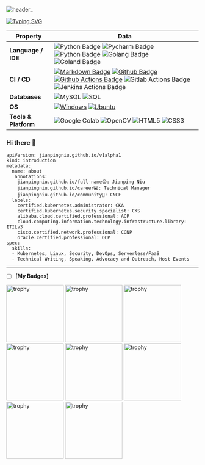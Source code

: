 
<!--   my-header-img -->
![header_](https://github.com/hurricane1988/hurricane1988/assets/16606960/b4af1922-38eb-4a44-b55b-9a49dc0000bb)

<!--   my-skils -->
<!--   my-ticker -->    
[![Typing SVG](https://readme-typing-svg.herokuapp.com?color=%2336BCF7&center=true&vCenter=true&width=800&lines=Hi+there+👋,+I+am+Jianping+Niu;+Welcome+to+My+Profile!;Over+10+years+of+programming+experience;Always+learning+new+things+;CNCF+CKA+CKS+Certificate;Cloud+Native+Changchun+Community+Groups)](https://git.io/typing-svg)

| Property                                        | Data                                                                                                                                                                                                                                                                                                                                                                                                                                                                                                                                                                                                                                                                                                                                                                                                                                                                                                                                                                                                                                                                                                                                                                                                                                                                                                                                                                                                                                                                                                                                                                                                                                                                                                                                                                                                            |
|-------------------------------------------------|-----------------------------------------------------------------------------------------------------------------------------------------------------------------------------------------------------------------------------------------------------------------------------------------------------------------------------------------------------------------------------------------------------------------------------------------------------------------------------------------------------------------------------------------------------------------------------------------------------------------------------------------------------------------------------------------------------------------------------------------------------------------------------------------------------------------------------------------------------------------------------------------------------------------------------------------------------------------------------------------------------------------------------------------------------------------------------------------------------------------------------------------------------------------------------------------------------------------------------------------------------------------------------------------------------------------------------------------------------------------------------------------------------------------------------------------------------------------------------------------------------------------------------------------------------------------------------------------------------------------------------------------------------------------------------------------------------------------------------------------------------------------------------------------------------------------|
| **Language / IDE**                              | ![Python Badge](https://img.shields.io/badge/-Python-3776AB?style=flat&logo=Python&logoColor=white) ![Pycharm Badge](https://img.shields.io/badge/-Pycharm-3776AB?style=flat&logo=Pycharm&logoColor=white) ![Python Badge](https://img.shields.io/badge/-Django-3776AB?style=flat&logo=Django&logoColor=white)   ![Golang Badge](https://img.shields.io/badge/-Go-3776AB?style=flat&logo=Go&logoColor=white)   ![Goland Badge](https://img.shields.io/badge/-Goland-3776AB?style=flat&logo=Goland&logoColor=white)                                                                                                                                                                                                                                                                                                                                                                                                                                                                                                                                                                                                                                                                                                                                                                                                                                                                                                                                                                                                                                                                                
| **CI / CD**                                     | [![Markdown Badge](https://img.shields.io/badge/-Markdown-2088FF?style=flat&logo=Markdown&logoColor=white)](https://github.com/BEPb/BEPb) [![Github Badge](https://img.shields.io/badge/-Github%20-2088FF?style=flat&logo=Github&logoColor=white)](https://github.com/hurricane1988) [![Github Actions Badge](https://img.shields.io/badge/-Git%20-2088FF?style=flat&logo=Git&logoColor=white)](https://github.com/hurricane1988)  ![Gitlab Actions Badge](https://img.shields.io/badge/-Gitlab%20-2088FF?style=flat&logo=Gitlab&logoColor=white) ![Jenkins Actions Badge](https://img.shields.io/badge/-Jenkins%20-2088FF?style=flat&logo=Jenkins&logoColor=white)                                                                                                                                                                                                                                                                                                                                                                                                                                                                                                                                                                                                                                                                                                                                                                                                                                                                                                                                                                                                                                                                                                                                                                                                                                                                                                                                                                                   |
| **Databases**                                   | <img alt="MySQL" src="https://camo.githubusercontent.com/e863bc79abf7a53150665ce9eb1a93f4fb6183af46bc3fb345ee5562736eb23c/68747470733a2f2f696d672e736869656c64732e696f2f62616467652f4d7953514c2d2532333030662e7376673f6c6f676f3d6d7973716c266c6f676f436f6c6f723d7768697465" data-canonical-src="https://img.shields.io/badge/MySQL-%2300f.svg?logo=mysql&amp;logoColor=white" style="max-width: 100%;"> <img src="https://camo.githubusercontent.com/c44ec7dbcddd4dea22204197ce11e45bea3ef03ff97e45294bf66ea793527706/68747470733a2f2f696d672e736869656c64732e696f2f62616467652f2d53514c2d626c61636b3f7374796c653d666c61742d737175617265266c6f676f3d706f737467726573716c266c6f676f436f6c6f723d626c7565" alt="SQL" data-canonical-src="https://img.shields.io/badge/-SQL-black?style=flat-square&amp;logo=postgresql&amp;logoColor=blue" style="max-width: 100%;">                                                                                                                                                                                                                                                                                                                                                                                                                                                                                                                                                                                                                                                                                                                                                                                                                                                                                                                                               |
| **OS**                                          | <a target="_blank" rel="noopener noreferrer" href="https://camo.githubusercontent.com/b44114213a5a462903bd69611bb6846f1dc41fe6f3230bd37c67c3d4eb65f08c/68747470733a2f2f696d672e736869656c64732e696f2f62616467652f2d57696e646f77732d626c61636b3f7374796c653d666c61742d737175617265266c6f676f3d77696e646f7773266c6f676f436f6c6f723d626c7565"><img src="https://camo.githubusercontent.com/b44114213a5a462903bd69611bb6846f1dc41fe6f3230bd37c67c3d4eb65f08c/68747470733a2f2f696d672e736869656c64732e696f2f62616467652f2d57696e646f77732d626c61636b3f7374796c653d666c61742d737175617265266c6f676f3d77696e646f7773266c6f676f436f6c6f723d626c7565" alt="Windows" data-canonical-src="https://img.shields.io/badge/-Windows-black?style=flat-square&amp;logo=windows&amp;logoColor=blue" style="max-width: 100%;"></a> <a target="_blank" rel="noopener noreferrer" href="https://camo.githubusercontent.com/9c4bc049e33f41f122342a1714ccf872c34098a9f2c593c33c2322cf0129fa04/68747470733a2f2f696d672e736869656c64732e696f2f62616467652f2d5562756e74752d626c61636b3f7374796c653d666c61742d737175617265266c6f676f3d7562756e7475"><img src="https://camo.githubusercontent.com/9c4bc049e33f41f122342a1714ccf872c34098a9f2c593c33c2322cf0129fa04/68747470733a2f2f696d672e736869656c64732e696f2f62616467652f2d5562756e74752d626c61636b3f7374796c653d666c61742d737175617265266c6f676f3d7562756e7475" alt="Ubuntu" data-canonical-src="https://img.shields.io/badge/-Ubuntu-black?style=flat-square&amp;logo=ubuntu" style="max-width: 100%;"></a>                                                                                                                                                                                                                                                                           |
| **Tools & Platform**                            | ![Google Colab](https://img.shields.io/badge/Colab-F9AB00?style=for-the-badge&logo=googlecolab&color=525252) ![OpenCV](https://img.shields.io/badge/OpenCV-27338e?style=for-the-badge&logo=OpenCV&logoColor=white) ![HTML5](https://img.shields.io/badge/HTML5-E34F26?style=for-the-badge&logo=html5&logoColor=white) ![CSS3](https://img.shields.io/badge/CSS3-1572B6?style=for-the-badge&logo=css3&logoColor=white)                                                                                                                                                                                                                                                                                                                                                                                                                                                                                                                                                                                                                                                                                                                                                                                                                                                                                                                                                                                                                                                                                                                                                                                                                                                                                                                                                                                           |

### Hi there 👋
```
apiVersion: jianpingniu.github.io/v1alpha1
kind: introduction
metadata:
  name: about
   annotations:
    jianpingniu.github.io/full-name😊: Jianping Niu
    jianpingniu.github.io/career💻: Technical Manager
    jianpingniu.github.io/community🥑: CNCF
  labels:
    certified.kubernetes.administrator: CKA
    certified.kubernetes.security.specialist: CKS
    alibaba.cloud.certified.professional: ACP
    cloud.computing.information.technology.infrastructure.library: ITILv3
    cisco.certified.network.professional: CCNP
    oracle.certified.professional: OCP
spec:
  skills:
  - Kubernetes, Linux, Security, DevOps, Serverless/FaaS
  - Technical Writing, Speaking, Advocacy and Outreach, Host Events
  ```

---


- [ ] **[My Badges]**
<p align=""> 
  <img width="150" height="150" src="https://user-images.githubusercontent.com/16606960/212702806-9778b76f-593f-49f0-9d9f-ef95a65c61d4.png" alt="trophy" />
  <img width="150" height="150" src="https://user-images.githubusercontent.com/16606960/212703285-8ca55714-7035-43bf-857d-431910262ce7.png" alt="trophy" />
  <img width="150" height="150" src="https://user-images.githubusercontent.com/16606960/213168226-79df8092-78bc-41b7-a4a2-0b87beb19ce3.png" alt="trophy" />
  <img width="150" height="150" src="https://user-images.githubusercontent.com/16606960/213168568-94e23e32-2f3b-42b9-9800-ddafd3faf573.png" alt="trophy" />
  <img width="150" height="150" src="https://github.com/hurricane1988/hurricane1988/assets/16606960/fc3f2323-199a-412b-9d03-729f98b306fd" alt="trophy" />
  <img width="150" height="150" src="https://github.com/hurricane1988/hurricane1988/assets/16606960/2f79a047-3925-46fd-a4ee-8a1d8d6abf3f" alt="trophy" />
  <img width="150" height="150" src="https://github.com/hurricane1988/hurricane1988/assets/16606960/0e36a85f-113d-47aa-a825-ad4e1cbda0fd" alt="trophy" />
  <img width="150" height="150" src="https://github.com/hurricane1988/hurricane1988/assets/16606960/f8771c88-8a57-49e6-a0fa-81802359db62" alt="trophy" />
</p>
